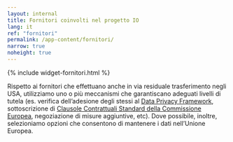 ```yaml
---
layout: internal
title: Fornitori coinvolti nel progetto IO
lang: it
ref: "fornitori"
permalink: /app-content/fornitori/
narrow: true
noheight: true
---
```


{% include widget-fornitori.html %}

Rispetto ai fornitori che effettuano anche in via residuale trasferimento negli USA, utilizziamo uno o più meccanismi che garantiscano adeguati livelli di tutela (es. verifica dell’adesione degli stessi al [Data Privacy Framework](https://www.dataprivacyframework.gov/s/), sottoscrizione di [Clausole Contrattuali Standard della Commissione Europea](https://ec.europa.eu/info/law/law-topic/data-protection/international-dimension-data-protection/standard-contractual-clauses-scc/standard-contractual-clauses-international-transfers_en), negoziazione di misure aggiuntive, etc).
Dove possibile, inoltre, selezioniamo opzioni che consentono di mantenere i dati nell’Unione Europea.

